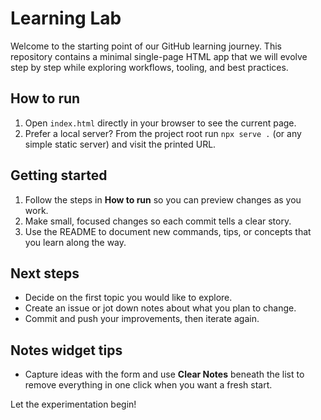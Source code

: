 # Learning Lab

Welcome to the starting point of our GitHub learning journey. This repository
contains a minimal single-page HTML app that we will evolve step by step while
exploring workflows, tooling, and best practices.

## How to run

1. Open `index.html` directly in your browser to see the current page.
2. Prefer a local server? From the project root run `npx serve .` (or any
   simple static server) and visit the printed URL.

## Getting started

1. Follow the steps in **How to run** so you can preview changes as you work.
2. Make small, focused changes so each commit tells a clear story.
3. Use the README to document new commands, tips, or concepts that you learn
   along the way.

## Next steps

- Decide on the first topic you would like to explore.
- Create an issue or jot down notes about what you plan to change.
- Commit and push your improvements, then iterate again.

## Notes widget tips

- Capture ideas with the form and use **Clear Notes** beneath the list to remove everything in one click when you want a fresh start.

Let the experimentation begin!
